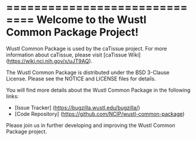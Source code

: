 ==============================
Welcome to the Wustl Common Package Project!
=====================================

Wustl Common Package is used by the caTissue project. For more information about caTissue, 
please visit [caTissue Wiki] (https://wiki.nci.nih.gov/x/uJT9AQ). 

The Wustl Common Package is distributed under the BSD 3-Clause License.
Please see the NOTICE and LICENSE files for details.

You will find more details about the Wustl Common Package in the following links:
 
 * [Issue Tracker] (https://bugzilla.wustl.edu/bugzilla/)
 * [Code Repository] (https://github.com/NCIP/wustl-common-package)

Please join us in further developing and improving the Wustl Common Package project.

